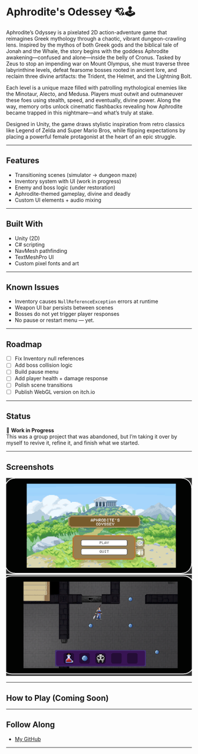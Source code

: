 # Aphrodite's Odessey 💘🕹️


Aphrodite’s Odyssey is a pixelated 2D action-adventure game that reimagines Greek mythology through a chaotic, vibrant dungeon-crawling lens. Inspired by the mythos of both Greek gods and the biblical tale of Jonah and the Whale, the story begins with the goddess Aphrodite awakening—confused and alone—inside the belly of Cronus. Tasked by Zeus to stop an impending war on Mount Olympus, she must traverse three labyrinthine levels, defeat fearsome bosses rooted in ancient lore, and reclaim three divine artifacts: the Trident, the Helmet, and the Lightning Bolt.

Each level is a unique maze filled with patrolling mythological enemies like the Minotaur, Alecto, and Medusa. Players must outwit and outmaneuver these foes using stealth, speed, and eventually, divine power. Along the way, memory orbs unlock cinematic flashbacks revealing how Aphrodite became trapped in this nightmare—and what’s truly at stake.

Designed in Unity, the game draws stylistic inspiration from retro classics like Legend of Zelda and Super Mario Bros, while flipping expectations by placing a powerful female protagonist at the heart of an epic struggle.



---

## Features

- Transitioning scenes (simulator → dungeon maze)
- Inventory system with UI (work in progress)
- Enemy and boss logic (under restoration)
- Aphrodite-themed gameplay, divine and deadly
- Custom UI elements + audio mixing

---

## Built With

- Unity (2D)
- C# scripting
- NavMesh pathfinding
- TextMeshPro UI
- Custom pixel fonts and art

---

## Known Issues

- Inventory causes `NullReferenceException` errors at runtime
- Weapon UI bar persists between scenes
- Bosses do not yet trigger player responses
- No pause or restart menu — yet.

---

## Roadmap

- [ ] Fix Inventory null references
- [ ] Add boss collision logic
- [ ] Build pause menu
- [ ] Add player health + damage response
- [ ] Polish scene transitions
- [ ] Publish WebGL version on itch.io

---

## Status

🧪 **Work in Progress**  
This was a group project that was abandoned, but I’m taking it over by myself to revive it, refine it, and finish what we started.

---

## Screenshots

![Main Menu Screenshot](image.png)
![Gameplay Screenshot](image-1.png)

---

## How to Play (Coming Soon)

---

## Follow Along

- [My GitHub](https://github.com/sateefa2904)

---